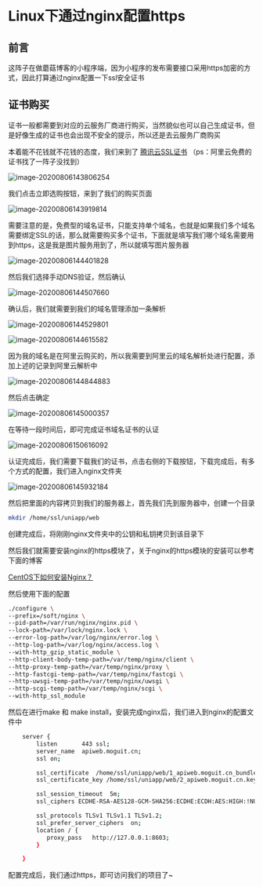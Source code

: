 # Linux下通过nginx配置https

## 前言

这阵子在做蘑菇博客的小程序端，因为小程序的发布需要接口采用https加密的方式，因此打算通过nginx配置一下ssl安全证书

## 证书购买

证书一般都需要到对应的云服务厂商进行购买，当然貌似也可以自己生成证书，但是好像生成的证书也会出现不安全的提示，所以还是去云服务厂商购买

本着能不花钱就不花钱的态度，我们来到了 [腾讯云SSL证书](https://cloud.tencent.com/product/ssl) （ps：阿里云免费的证书找了一阵子没找到）

![image-20200806143806254](images/image-20200806143806254.png)

我们点击立即选购按钮，来到了我们的购买页面

![image-20200806143919814](images/image-20200806143919814.png)

需要注意的是，免费型的域名证书，只能支持单个域名，也就是如果我们多个域名需要绑定SSL的话，那么就需要购买多个证书，下面就是填写我们哪个域名需要用到https，这是我是图片服务用到了，所以就填写图片服务器

![image-20200806144401828](images/image-20200806144401828.png)

然后我们选择手动DNS验证，然后确认

![image-20200806144507660](images/image-20200806144507660.png)

确认后，我们就需要到我们的域名管理添加一条解析

![image-20200806144529801](images/image-20200806144529801.png)

![image-20200806144615582](images/image-20200806144615582.png)

因为我的域名是在阿里云购买的，所以我需要到阿里云的域名解析处进行配置，添加上述的记录到阿里云解析中

![image-20200806144844883](images/image-20200806144844883.png)

然后点击确定

![image-20200806145000357](images/image-20200806145000357.png)

在等待一段时间后，即可完成证书域名证书的认证

![image-20200806150616092](images/image-20200806150616092.png)

认证完成后，我们需要下载我们的证书，点击右侧的下载按钮，下载完成后，有多个方式的配置，我们进入nginx文件夹

![image-20200806145932184](images/image-20200806145932184.png)

然后把里面的内容拷贝到我们的服务器上，首先我们先到服务器中，创建一个目录

```bash
mkdir /home/ssl/uniapp/web
```

创建完成后，将刚刚nginx文件夹中的公钥和私钥拷贝到该目录下

然后我们就需要安装nginx的https模块了，关于nginx的https模块的安装可以参考下面的博客

 [CentOS下如何安装Nginx？](http://moguit.cn/#/info?blogUid=e8d3e38ba35b4765ae128256eb44e341)

然后使用下面的配置

```bash
./configure \
--prefix=/soft/nginx \
--pid-path=/var/run/nginx/nginx.pid \
--lock-path=/var/lock/nginx.lock \
--error-log-path=/var/log/nginx/error.log \
--http-log-path=/var/log/nginx/access.log \
--with-http_gzip_static_module \
--http-client-body-temp-path=/var/temp/nginx/client \
--http-proxy-temp-path=/var/temp/nginx/proxy \
--http-fastcgi-temp-path=/var/temp/nginx/fastcgi \
--http-uwsgi-temp-path=/var/temp/nginx/uwsgi \
--http-scgi-temp-path=/var/temp/nginx/scgi \
--with-http_ssl_module 
```

然后在进行make  和 make install，安装完成nginx后，我们进入到nginx的配置文件中

```bash
    server {
        listen       443 ssl;
        server_name  apiweb.moguit.cn;
        ssl on;

        ssl_certificate  /home/ssl/uniapp/web/1_apiweb.moguit.cn_bundle.crt;
        ssl_certificate_key /home/ssl/uniapp/web/2_apiweb.moguit.cn.key;

        ssl_session_timeout  5m;
        ssl_ciphers ECDHE-RSA-AES128-GCM-SHA256:ECDHE:ECDH:AES:HIGH:!NULL:!aNULL:!MD5:!ADH:!RC4;

        ssl_protocols TLSv1 TLSv1.1 TLSv1.2;
        ssl_prefer_server_ciphers  on;
        location / {
           proxy_pass   http://127.0.0.1:8603;
        }

    }
```

配置完成后，我们通过https，即可访问我们的项目了~
